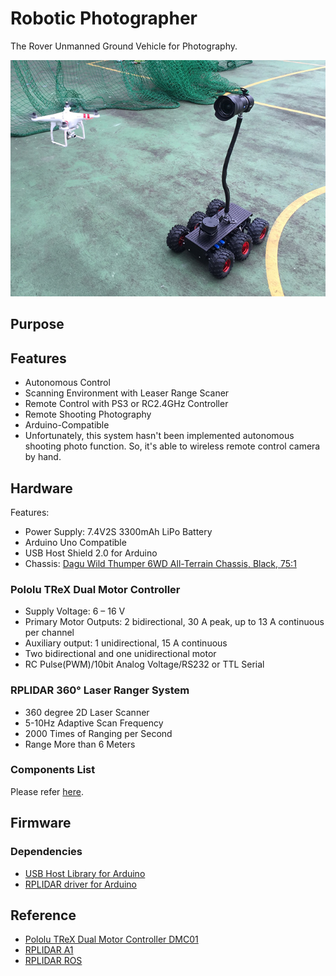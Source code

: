 # Robotic Photographer
The Rover Unmanned Ground Vehicle for Photography.

![robo](/image/robo640.jpg)
<!-- <img src="/image/robo1.jpg" width="640px"> -->

## Purpose

## Features
- Autonomous Control
- Scanning Environment with Leaser Range Scaner
- Remote Control with PS3 or RC2.4GHz Controller
- Remote Shooting Photography
- Arduino-Compatible
- Unfortunately, this system hasn't been implemented autonomous shooting photo function. So, it's able to wireless remote control camera by hand.

## Hardware
Features:
- Power Supply: 7.4V2S 3300mAh LiPo Battery
- Arduino Uno Compatible
- USB Host Shield 2.0 for Arduino
- Chassis: [Dagu Wild Thumper 6WD All-Terrain Chassis, Black, 75:1](https://www.pololu.com/product/1563)

### Pololu TReX Dual Motor Controller
- Supply Voltage: 6 – 16 V
- Primary Motor Outputs: 2 bidirectional, 30 A peak, up to 13 A continuous per channel
- Auxiliary output: 1 unidirectional, 15 A continuous
- Two bidirectional and one unidirectional motor
- RC Pulse(PWM)/10bit Analog Voltage/RS232 or TTL Serial


### RPLIDAR 360° Laser Ranger System
- 360 degree 2D Laser Scanner
- 5-10Hz Adaptive Scan Frequency
- 2000 Times of Ranging per Second
- Range More than 6 Meters


### Components List
Please refer [here](docs/components.md).

## Firmware
### Dependencies
- [USB Host Library for Arduino](https://github.com/felis/USB_Host_Shield_2.0)
- [RPLIDAR driver for Arduino ](https://github.com/robopeak/rplidar_arduino)

## Reference
- [Pololu TReX Dual Motor Controller DMC01](https://www.pololu.com/product/777)
- [RPLIDAR A1](http://www.slamtec.com/en/Lidar/A1)
- [RPLIDAR ROS](https://github.com/robopeak/rplidar_ros)
